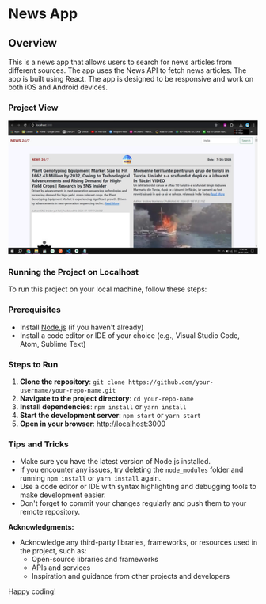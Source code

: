 # News App

## Overview
This is a news app that allows users to search for news articles from different sources. The app uses
the News API to fetch news articles. The app is built using React. The app is designed to be responsive and work on both iOS and Android devices.


### Project View
![News App](./NewsAppView.jpeg)
### Running the Project on Localhost

To run this project on your local machine, follow these steps:

### Prerequisites

* Install [Node.js](https://nodejs.org/en/download/) (if you haven't already)
* Install a code editor or IDE of your choice (e.g., Visual Studio Code, Atom, Sublime Text)

### Steps to Run

1. **Clone the repository**: `git clone https://github.com/your-username/your-repo-name.git`
2. **Navigate to the project directory**: `cd your-repo-name`
3. **Install dependencies**: `npm install` or `yarn install`
4. **Start the development server**: `npm start` or `yarn start`
5. **Open in your browser**: [http://localhost:3000](http://localhost:3000)

### Tips and Tricks

* Make sure you have the latest version of Node.js installed.
* If you encounter any issues, try deleting the `node_modules` folder and running `npm install` or `yarn install` again.
* Use a code editor or IDE with syntax highlighting and debugging tools to make development easier.
* Don't forget to commit your changes regularly and push them to your remote repository.


**Acknowledgments:**

* Acknowledge any third-party libraries, frameworks, or resources used in the project, such as:
	+ Open-source libraries and frameworks
	+ APIs and services
	+ Inspiration and guidance from other projects and developers
  
Happy coding!